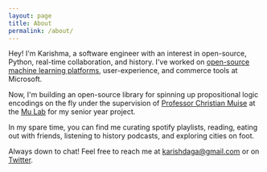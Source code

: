 ```yaml
---
layout: page
title: About
permalink: /about/
---
```


Hey! I'm Karishma, a software engineer with an interest in open-source, Python, real-time collaboration, and history. I've worked on [open-source machine learning platforms](https://docs.microsoft.com/en-us/azure/machine-learning/how-to-use-mlflow#train-with-mlflow-projects), user-experience, and commerce tools at Microsoft. 

Now, I'm building an open-source library for spinning up propositional logic encodings on the fly under the supervision of [Professor Christian Muise](http://haz.ca/) at the [Mu Lab](http://mulab.ai/) for my senior year project.

In my spare time, you can find me curating spotify playlists, reading, eating out with friends, listening to history podcasts, and exploring cities on foot.

Always down to chat! Feel free to reach me at [karishdaga@gmail.com](mailto:karishdaga@gmail.com) or on [Twitter](https://twitter.com/karishmadagaa).
